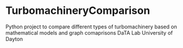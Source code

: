 # TurbomachineryComparison
Python project to compare different types of turbomachinery based on mathematical models and graph comaprisons
DaTA Lab University of Dayton
